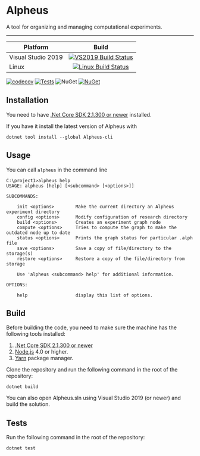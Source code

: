 # Alpheus

A tool for organizing and managing computational experiments.

---

| Platform        | Build           |
| ------------- |:-------------:|
| Visual Studio 2019   | [![VS2019 Build Status](https://img.shields.io/appveyor/ci/dgrechka/alpheus.svg)](https://ci.appveyor.com/project/dgrechka/alpheus) |
| Linux     | [![Linux Build Status](https://travis-ci.org/itislab/alpheus.svg?branch=master)](https://travis-ci.org/itislab/alpheus)  |



[![codecov](https://codecov.io/gh/itislab/alpheus/branch/master/graph/badge.svg)](https://codecov.io/gh/itislab/alpheus)
[![Tests](https://img.shields.io/appveyor/tests/dgrechka/alpheus.svg)](https://ci.appveyor.com/project/dgrechka/alpheus/build/tests)
![NuGet](https://img.shields.io/nuget/v/Alpheus-cli.svg)
[![NuGet](https://img.shields.io/nuget/dt/Alpheus-cli.svg)](https://www.nuget.org/packages/Alpheus-cli/)

## Installation
You need to have [.Net Core SDK 2.1.300 or newer](https://dotnet.microsoft.com/learn/dotnet/hello-world-tutorial) installed.

If you have it install the latest version of Alpheus with

```
dotnet tool install --global Alpheus-cli
```

## Usage

You can call `alpheus` in the command line

```
C:\project1>alpheus help
USAGE: alpheus [help] [<subcommand> [<options>]]

SUBCOMMANDS:

    init <options>        Make the current directory an Alpheus experiment directory
    config <options>      Modify configuration of research directory
    build <options>       Creates an experiment graph node
    compute <options>     Tries to compute the graph to make the outdated node up to date
    status <options>      Prints the graph status for particular .alph file
    save <options>        Save a copy of file/directory to the storage(s)
    restore <options>     Restore a copy of the file/directory from storage

    Use 'alpheus <subcommand> help' for additional information.

OPTIONS:

    help                  display this list of options.
```

## Build

Before building the code, you need to make sure the machine has the following tools installed:

1. [.Net Core SDK 2.1.300 or newer](https://dotnet.microsoft.com/download)
1. [Node.js](https://nodejs.org/) 4.0 or higher.
1. [Yarn](https://yarnpkg.com/) package manager.


Clone the repository and run the following command in the root of the repository:

```
dotnet build
```

You can also open Alpheus.sln using Visual Studio 2019 (or newer) and build the solution.

## Tests

Run the following command in the root of the repository:

```
dotnet test
```
